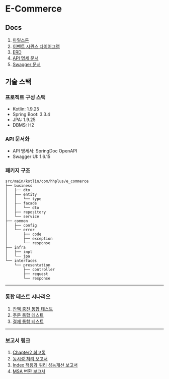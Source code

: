 # E-Commerce

## Docs

1. [마일스톤](./docs/Milestone.md)
2. [이벤트 시퀀스 다이어그램](./docs/EventSequence.md)
3. [ERD](./docs/ERD.md)
4. [API 명세 문서](./docs/Api_Docs.md)
5. [Swagger 문서](./docs/Swagger.md)

## 기술 스택

### 프로젝트 구성 스택
- Kotlin: 1.9.25
- Spring Boot: 3.3.4
- JPA: 1.9.25
- DBMS: H2


### API 문서화
- API 명세서: SpringDoc OpenAPI
- Swagger UI: 1.6.15


### 패키지 구조

```code
src/main/kotlin/com/hhplus/e_commerce
├── business
│   ├── dto
│   ├── entity
│   │   └── type
│   ├── facade
│   │   └── dto
│   ├── repository
│   └── service
├── common
│   ├── config
│   └── error
│       ├── code
│       ├── exception
│       └── response
├── infra
│   ├── impl
│   └── jpa
└── interfaces
    └── presentation
        ├── controller
        ├── request
        └── response
```

---

### 통합 테스트 시나리오
1. [잔액 충전 통합 테스트](./docs/BalanceIntegration.md)
2. [주문 통합 테스트](./docs/OrderIntegration.md)
3. [결제 통합 테스트](./docs/PaymentIntegration.md)

---

### 보고서 링크
1. [Chapter2 회고록](https://leejeonggi.tistory.com/entry/%EB%AA%A9%ED%91%9C%EC%9D%98-%EC%A4%91%EA%B0%84-%EC%A7%80%EC%A0%90%EC%97%90%EC%84%9C-%EB%8F%8C%EC%95%84%EB%B3%B4%EB%A9%B0)
2. [동시성 처리 보고서](./docs/Concurrency_Lock.md)
3. [Index 적용과 쿼리 성능개선 보고서](./docs/Index.md)
4. [MSA 변환 보고서](./docs/MSA_Update.md)

